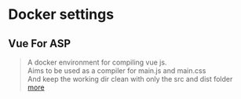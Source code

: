 # Docker settings

## Vue For ASP

> A docker environment for compiling vue js.  
> Aims to be used as a compiler for main.js and main.css  
> And keep the working dir clean with only the src and dist folder  
> [more](./VueForASP.md)

